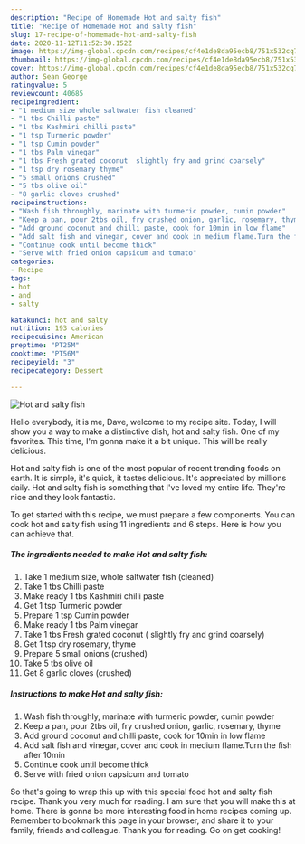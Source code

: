 ```yaml
---
description: "Recipe of Homemade Hot and salty fish"
title: "Recipe of Homemade Hot and salty fish"
slug: 17-recipe-of-homemade-hot-and-salty-fish
date: 2020-11-12T11:52:30.152Z
image: https://img-global.cpcdn.com/recipes/cf4e1de8da95ecb8/751x532cq70/hot-and-salty-fish-recipe-main-photo.jpg
thumbnail: https://img-global.cpcdn.com/recipes/cf4e1de8da95ecb8/751x532cq70/hot-and-salty-fish-recipe-main-photo.jpg
cover: https://img-global.cpcdn.com/recipes/cf4e1de8da95ecb8/751x532cq70/hot-and-salty-fish-recipe-main-photo.jpg
author: Sean George
ratingvalue: 5
reviewcount: 40685
recipeingredient:
- "1 medium size whole saltwater fish cleaned"
- "1 tbs Chilli paste"
- "1 tbs Kashmiri chilli paste"
- "1 tsp Turmeric powder"
- "1 tsp Cumin powder"
- "1 tbs Palm vinegar"
- "1 tbs Fresh grated coconut  slightly fry and grind coarsely"
- "1 tsp dry rosemary thyme"
- "5 small onions crushed"
- "5 tbs olive oil"
- "8 garlic cloves crushed"
recipeinstructions:
- "Wash fish throughly, marinate with turmeric powder, cumin powder"
- "Keep a pan, pour 2tbs oil, fry crushed onion, garlic, rosemary, thyme"
- "Add ground coconut and chilli paste, cook for 10min in low flame"
- "Add salt fish and vinegar, cover and cook in medium flame.Turn the fish after 10min"
- "Continue cook until become thick"
- "Serve with fried onion capsicum and tomato"
categories:
- Recipe
tags:
- hot
- and
- salty

katakunci: hot and salty 
nutrition: 193 calories
recipecuisine: American
preptime: "PT25M"
cooktime: "PT56M"
recipeyield: "3"
recipecategory: Dessert

---
```



![Hot and salty fish](https://img-global.cpcdn.com/recipes/cf4e1de8da95ecb8/751x532cq70/hot-and-salty-fish-recipe-main-photo.jpg)

Hello everybody, it is me, Dave, welcome to my recipe site. Today, I will show you a way to make a distinctive dish, hot and salty fish. One of my favorites. This time, I'm gonna make it a bit unique. This will be really delicious.



Hot and salty fish is one of the most popular of recent trending foods on earth. It is simple, it's quick, it tastes delicious. It's appreciated by millions daily. Hot and salty fish is something that I've loved my entire life. They're nice and they look fantastic.


To get started with this recipe, we must prepare a few components. You can cook hot and salty fish using 11 ingredients and 6 steps. Here is how you can achieve that.

<!--inarticleads1-->

##### The ingredients needed to make Hot and salty fish:

1. Take 1 medium size, whole saltwater fish (cleaned)
1. Take 1 tbs Chilli paste
1. Make ready 1 tbs Kashmiri chilli paste
1. Get 1 tsp Turmeric powder
1. Prepare 1 tsp Cumin powder
1. Make ready 1 tbs Palm vinegar
1. Take 1 tbs Fresh grated coconut ( slightly fry and grind coarsely)
1. Get 1 tsp dry rosemary, thyme
1. Prepare 5 small onions (crushed)
1. Take 5 tbs olive oil
1. Get 8 garlic cloves (crushed)




<!--inarticleads2-->

##### Instructions to make Hot and salty fish:

1. Wash fish throughly, marinate with turmeric powder, cumin powder
1. Keep a pan, pour 2tbs oil, fry crushed onion, garlic, rosemary, thyme
1. Add ground coconut and chilli paste, cook for 10min in low flame
1. Add salt fish and vinegar, cover and cook in medium flame.Turn the fish after 10min
1. Continue cook until become thick
1. Serve with fried onion capsicum and tomato




So that's going to wrap this up with this special food hot and salty fish recipe. Thank you very much for reading. I am sure that you will make this at home. There is gonna be more interesting food in home recipes coming up. Remember to bookmark this page in your browser, and share it to your family, friends and colleague. Thank you for reading. Go on get cooking!
